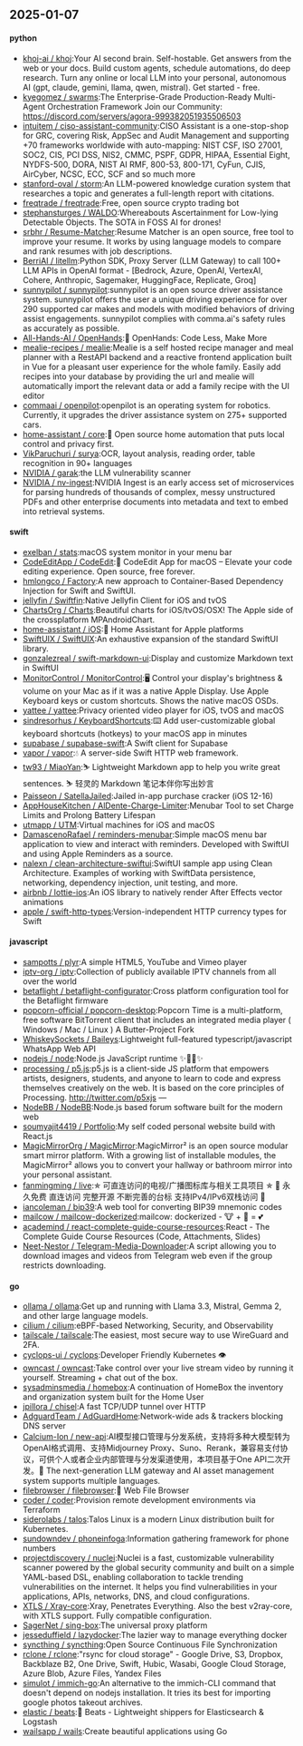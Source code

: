 ## 2025-01-07

#### python
* [khoj-ai / khoj](https://github.com/khoj-ai/khoj):Your AI second brain. Self-hostable. Get answers from the web or your docs. Build custom agents, schedule automations, do deep research. Turn any online or local LLM into your personal, autonomous AI (gpt, claude, gemini, llama, qwen, mistral). Get started - free.
* [kyegomez / swarms](https://github.com/kyegomez/swarms):The Enterprise-Grade Production-Ready Multi-Agent Orchestration Framework Join our Community: https://discord.com/servers/agora-999382051935506503
* [intuitem / ciso-assistant-community](https://github.com/intuitem/ciso-assistant-community):CISO Assistant is a one-stop-shop for GRC, covering Risk, AppSec and Audit Management and supporting +70 frameworks worldwide with auto-mapping: NIST CSF, ISO 27001, SOC2, CIS, PCI DSS, NIS2, CMMC, PSPF, GDPR, HIPAA, Essential Eight, NYDFS-500, DORA, NIST AI RMF, 800-53, 800-171, CyFun, CJIS, AirCyber, NCSC, ECC, SCF and so much more
* [stanford-oval / storm](https://github.com/stanford-oval/storm):An LLM-powered knowledge curation system that researches a topic and generates a full-length report with citations.
* [freqtrade / freqtrade](https://github.com/freqtrade/freqtrade):Free, open source crypto trading bot
* [stephansturges / WALDO](https://github.com/stephansturges/WALDO):Whereabouts Ascertainment for Low-lying Detectable Objects. The SOTA in FOSS AI for drones!
* [srbhr / Resume-Matcher](https://github.com/srbhr/Resume-Matcher):Resume Matcher is an open source, free tool to improve your resume. It works by using language models to compare and rank resumes with job descriptions.
* [BerriAI / litellm](https://github.com/BerriAI/litellm):Python SDK, Proxy Server (LLM Gateway) to call 100+ LLM APIs in OpenAI format - [Bedrock, Azure, OpenAI, VertexAI, Cohere, Anthropic, Sagemaker, HuggingFace, Replicate, Groq]
* [sunnypilot / sunnypilot](https://github.com/sunnypilot/sunnypilot):sunnypilot is an open source driver assistance system. sunnypilot offers the user a unique driving experience for over 290 supported car makes and models with modified behaviors of driving assist engagements. sunnypilot complies with comma.ai's safety rules as accurately as possible.
* [All-Hands-AI / OpenHands](https://github.com/All-Hands-AI/OpenHands):🙌 OpenHands: Code Less, Make More
* [mealie-recipes / mealie](https://github.com/mealie-recipes/mealie):Mealie is a self hosted recipe manager and meal planner with a RestAPI backend and a reactive frontend application built in Vue for a pleasant user experience for the whole family. Easily add recipes into your database by providing the url and mealie will automatically import the relevant data or add a family recipe with the UI editor
* [commaai / openpilot](https://github.com/commaai/openpilot):openpilot is an operating system for robotics. Currently, it upgrades the driver assistance system on 275+ supported cars.
* [home-assistant / core](https://github.com/home-assistant/core):🏡 Open source home automation that puts local control and privacy first.
* [VikParuchuri / surya](https://github.com/VikParuchuri/surya):OCR, layout analysis, reading order, table recognition in 90+ languages
* [NVIDIA / garak](https://github.com/NVIDIA/garak):the LLM vulnerability scanner
* [NVIDIA / nv-ingest](https://github.com/NVIDIA/nv-ingest):NVIDIA Ingest is an early access set of microservices for parsing hundreds of thousands of complex, messy unstructured PDFs and other enterprise documents into metadata and text to embed into retrieval systems.

#### swift
* [exelban / stats](https://github.com/exelban/stats):macOS system monitor in your menu bar
* [CodeEditApp / CodeEdit](https://github.com/CodeEditApp/CodeEdit):📝 CodeEdit App for macOS – Elevate your code editing experience. Open source, free forever.
* [hmlongco / Factory](https://github.com/hmlongco/Factory):A new approach to Container-Based Dependency Injection for Swift and SwiftUI.
* [jellyfin / Swiftfin](https://github.com/jellyfin/Swiftfin):Native Jellyfin Client for iOS and tvOS
* [ChartsOrg / Charts](https://github.com/ChartsOrg/Charts):Beautiful charts for iOS/tvOS/OSX! The Apple side of the crossplatform MPAndroidChart.
* [home-assistant / iOS](https://github.com/home-assistant/iOS):📱 Home Assistant for Apple platforms
* [SwiftUIX / SwiftUIX](https://github.com/SwiftUIX/SwiftUIX):An exhaustive expansion of the standard SwiftUI library.
* [gonzalezreal / swift-markdown-ui](https://github.com/gonzalezreal/swift-markdown-ui):Display and customize Markdown text in SwiftUI
* [MonitorControl / MonitorControl](https://github.com/MonitorControl/MonitorControl):🖥 Control your display's brightness & volume on your Mac as if it was a native Apple Display. Use Apple Keyboard keys or custom shortcuts. Shows the native macOS OSDs.
* [yattee / yattee](https://github.com/yattee/yattee):Privacy oriented video player for iOS, tvOS and macOS
* [sindresorhus / KeyboardShortcuts](https://github.com/sindresorhus/KeyboardShortcuts):⌨️ Add user-customizable global keyboard shortcuts (hotkeys) to your macOS app in minutes
* [supabase / supabase-swift](https://github.com/supabase/supabase-swift):A Swift client for Supabase
* [vapor / vapor](https://github.com/vapor/vapor):💧 A server-side Swift HTTP web framework.
* [tw93 / MiaoYan](https://github.com/tw93/MiaoYan):⛷ Lightweight Markdown app to help you write great sentences. ⛷ 轻灵的 Markdown 笔记本伴你写出妙言
* [Paisseon / SatellaJailed](https://github.com/Paisseon/SatellaJailed):Jailed in-app purchase cracker (iOS 12-16)
* [AppHouseKitchen / AlDente-Charge-Limiter](https://github.com/AppHouseKitchen/AlDente-Charge-Limiter):Menubar Tool to set Charge Limits and Prolong Battery Lifespan
* [utmapp / UTM](https://github.com/utmapp/UTM):Virtual machines for iOS and macOS
* [DamascenoRafael / reminders-menubar](https://github.com/DamascenoRafael/reminders-menubar):Simple macOS menu bar application to view and interact with reminders. Developed with SwiftUI and using Apple Reminders as a source.
* [nalexn / clean-architecture-swiftui](https://github.com/nalexn/clean-architecture-swiftui):SwiftUI sample app using Clean Architecture. Examples of working with SwiftData persistence, networking, dependency injection, unit testing, and more.
* [airbnb / lottie-ios](https://github.com/airbnb/lottie-ios):An iOS library to natively render After Effects vector animations
* [apple / swift-http-types](https://github.com/apple/swift-http-types):Version-independent HTTP currency types for Swift

#### javascript
* [sampotts / plyr](https://github.com/sampotts/plyr):A simple HTML5, YouTube and Vimeo player
* [iptv-org / iptv](https://github.com/iptv-org/iptv):Collection of publicly available IPTV channels from all over the world
* [betaflight / betaflight-configurator](https://github.com/betaflight/betaflight-configurator):Cross platform configuration tool for the Betaflight firmware
* [popcorn-official / popcorn-desktop](https://github.com/popcorn-official/popcorn-desktop):Popcorn Time is a multi-platform, free software BitTorrent client that includes an integrated media player ( Windows / Mac / Linux ) A Butter-Project Fork
* [WhiskeySockets / Baileys](https://github.com/WhiskeySockets/Baileys):Lightweight full-featured typescript/javascript WhatsApp Web API
* [nodejs / node](https://github.com/nodejs/node):Node.js JavaScript runtime ✨🐢🚀✨
* [processing / p5.js](https://github.com/processing/p5.js):p5.js is a client-side JS platform that empowers artists, designers, students, and anyone to learn to code and express themselves creatively on the web. It is based on the core principles of Processing. http://twitter.com/p5xjs —
* [NodeBB / NodeBB](https://github.com/NodeBB/NodeBB):Node.js based forum software built for the modern web
* [soumyajit4419 / Portfolio](https://github.com/soumyajit4419/Portfolio):My self coded personal website build with React.js
* [MagicMirrorOrg / MagicMirror](https://github.com/MagicMirrorOrg/MagicMirror):MagicMirror² is an open source modular smart mirror platform. With a growing list of installable modules, the MagicMirror² allows you to convert your hallway or bathroom mirror into your personal assistant.
* [fanmingming / live](https://github.com/fanmingming/live):✯ 可直连访问的电视/广播图标库与相关工具项目 ✯ 🔕 永久免费 直连访问 完整开源 不断完善的台标 支持IPv4/IPv6双栈访问 🔕
* [iancoleman / bip39](https://github.com/iancoleman/bip39):A web tool for converting BIP39 mnemonic codes
* [mailcow / mailcow-dockerized](https://github.com/mailcow/mailcow-dockerized):mailcow: dockerized - 🐮 + 🐋 = 💕
* [academind / react-complete-guide-course-resources](https://github.com/academind/react-complete-guide-course-resources):React - The Complete Guide Course Resources (Code, Attachments, Slides)
* [Neet-Nestor / Telegram-Media-Downloader](https://github.com/Neet-Nestor/Telegram-Media-Downloader):A script allowing you to download images and videos from Telegram web even if the group restricts downloading.

#### go
* [ollama / ollama](https://github.com/ollama/ollama):Get up and running with Llama 3.3, Mistral, Gemma 2, and other large language models.
* [cilium / cilium](https://github.com/cilium/cilium):eBPF-based Networking, Security, and Observability
* [tailscale / tailscale](https://github.com/tailscale/tailscale):The easiest, most secure way to use WireGuard and 2FA.
* [cyclops-ui / cyclops](https://github.com/cyclops-ui/cyclops):Developer Friendly Kubernetes 👁️
* [owncast / owncast](https://github.com/owncast/owncast):Take control over your live stream video by running it yourself. Streaming + chat out of the box.
* [sysadminsmedia / homebox](https://github.com/sysadminsmedia/homebox):A continuation of HomeBox the inventory and organization system built for the Home User
* [jpillora / chisel](https://github.com/jpillora/chisel):A fast TCP/UDP tunnel over HTTP
* [AdguardTeam / AdGuardHome](https://github.com/AdguardTeam/AdGuardHome):Network-wide ads & trackers blocking DNS server
* [Calcium-Ion / new-api](https://github.com/Calcium-Ion/new-api):AI模型接口管理与分发系统，支持将多种大模型转为OpenAI格式调用、支持Midjourney Proxy、Suno、Rerank，兼容易支付协议，可供个人或者企业内部管理与分发渠道使用，本项目基于One API二次开发。🍥 The next-generation LLM gateway and AI asset management system supports multiple languages.
* [filebrowser / filebrowser](https://github.com/filebrowser/filebrowser):📂 Web File Browser
* [coder / coder](https://github.com/coder/coder):Provision remote development environments via Terraform
* [siderolabs / talos](https://github.com/siderolabs/talos):Talos Linux is a modern Linux distribution built for Kubernetes.
* [sundowndev / phoneinfoga](https://github.com/sundowndev/phoneinfoga):Information gathering framework for phone numbers
* [projectdiscovery / nuclei](https://github.com/projectdiscovery/nuclei):Nuclei is a fast, customizable vulnerability scanner powered by the global security community and built on a simple YAML-based DSL, enabling collaboration to tackle trending vulnerabilities on the internet. It helps you find vulnerabilities in your applications, APIs, networks, DNS, and cloud configurations.
* [XTLS / Xray-core](https://github.com/XTLS/Xray-core):Xray, Penetrates Everything. Also the best v2ray-core, with XTLS support. Fully compatible configuration.
* [SagerNet / sing-box](https://github.com/SagerNet/sing-box):The universal proxy platform
* [jesseduffield / lazydocker](https://github.com/jesseduffield/lazydocker):The lazier way to manage everything docker
* [syncthing / syncthing](https://github.com/syncthing/syncthing):Open Source Continuous File Synchronization
* [rclone / rclone](https://github.com/rclone/rclone):"rsync for cloud storage" - Google Drive, S3, Dropbox, Backblaze B2, One Drive, Swift, Hubic, Wasabi, Google Cloud Storage, Azure Blob, Azure Files, Yandex Files
* [simulot / immich-go](https://github.com/simulot/immich-go):An alternative to the immich-CLI command that doesn't depend on nodejs installation. It tries its best for importing google photos takeout archives.
* [elastic / beats](https://github.com/elastic/beats):🐠 Beats - Lightweight shippers for Elasticsearch & Logstash
* [wailsapp / wails](https://github.com/wailsapp/wails):Create beautiful applications using Go
